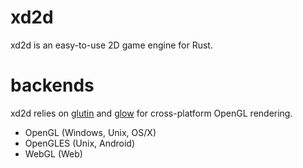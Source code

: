 # xd2d

xd2d is an easy-to-use 2D game engine for Rust.

# backends

xd2d relies on [glutin](https://github.com/rust-windowing/glutin) and [glow](https://github.com/grovesNL/glow) for cross-platform OpenGL rendering.

* OpenGL (Windows, Unix, OS/X)
* OpenGLES (Unix, Android)
* WebGL (Web)
